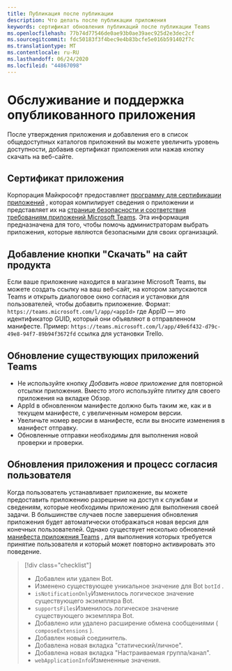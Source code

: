 ```yaml
---
title: Публикация после публикации
description: Что делать после публикации приложения
keywords: сертификат обновления публикаций после публикации Teams
ms.openlocfilehash: 77b74d77546de0ae93b0ae39aec925d2e3dec2cf
ms.sourcegitcommit: fdc50183f3f4bec9e4b83bcfe5e016b591402f7c
ms.translationtype: MT
ms.contentlocale: ru-RU
ms.lasthandoff: 06/24/2020
ms.locfileid: "44867098"
---
```

# <a name="maintain-and-support-your-published-app"></a>Обслуживание и поддержка опубликованного приложения 

После утверждения приложения и добавления его в список общедоступных каталогов приложений вы можете увеличить уровень доступности, добавив сертификат приложения или нажав кнопку скачать на веб-сайте.

## <a name="application-certificate"></a>Сертификат приложения

Корпорация Майкрософт предоставляет [программу для сертификации приложений](./application-certification.md) , которая компилирует сведения о приложении и представляет их на [странице безопасности и соответствия требованиям приложений Microsoft Teams](https://aka.ms/AppCertification). Эта информация предназначена для того, чтобы помочь администраторам выбрать приложения, которые являются безопасными для своих организаций.

## <a name="add-a-download-button-to-your-product-site"></a>Добавление кнопки "Скачать" на сайт продукта

Если ваше приложение находится в магазине Microsoft Teams, вы можете создать ссылку на ваш веб-сайт, на котором запускаются Teams и открыть диалоговое окно согласия и установки для пользователей, чтобы добавить приложение.
Формат: `https://teams.microsoft.com/l/app/<appId>` где AppID — это идентификатор GUID, который они объявляют в отправленном манифесте.
Пример: `https://teams.microsoft.com/l/app/49e6f432-d79c-49e8-94f7-89b94f3672fd` ссылка для установки Trello.

## <a name="updating-your-existing-teams-app"></a>Обновление существующих приложений Teams

* Не используйте кнопку *Добавить новое приложение* для повторной отсылки приложения. Вместо этого используйте плитку для своего приложения на вкладке Обзор.
* AppId в обновленном манифесте должно быть таким же, как и в текущем манифесте, с увеличенным номером версии.
* Увеличьте номер версии в манифесте, если вы вносите изменения в манифест отправку.
* Обновленные отправки необходимы для выполнения новой проверки и проверки.

## <a name="app-updates-and-the-user-consent-flow"></a>Обновления приложения и процесс согласия пользователя

Когда пользователь устанавливает приложение, вы можете предоставить приложению разрешение на доступ к службам и сведениям, которые необходимы приложению для выполнения своей задачи. В большинстве случаев после завершения обновления приложения будет автоматически отображаться новая версия для конечных пользователей. Однако существует несколько обновлений [манифеста приложения Teams](../../../../resources/schema/manifest-schema.md) , для выполнения которых требуется принятие пользователя и который может повторно активировать это поведение.

 >[!div class="checklist"]
>
> * Добавлен или удален Bot.
> * Изменено существующее уникальное значение для Bot `botId` .
> * `isNotificationOnly`Изменилось логическое значение существующего экземпляра Bot.
> * `supportsFiles`Изменилось логическое значение существующего экземпляра Bot.
> * Добавлено или удалено расширение обмена сообщениями ( `composeExtensions` ).
> * Добавлен новый соединитель.
> * Добавлена новая вкладка "статический/личное".
> * Добавлена новая вкладка "Настраиваемая группа/канал".
> * `webApplicationInfo`Измененные значения.
>